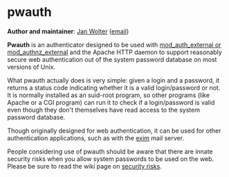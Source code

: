 # pwauth #
**Author and maintainer**: [Jan Wolter](http://unixpapa.com/) ([email](http://unixpapa.com/white.cgi))

**Pwauth** is an authenticator designed to be used with [mod\_auth\_external or mod\_authnz\_external](http://code.google.com/p/mod-auth-external/) and the Apache HTTP daemon to support reasonably secure web authentication out of the system password database on most versions of Unix.

What pwauth actually does is very simple: given a login and a password, it returns a status code indicating whether it is a valid login/password or not. It is normally installed as an suid-root program, so other programs (like Apache or a CGI program) can run it to check if a login/password is valid even though they don't themselves have read access to the system password database.

Though originally designed for web authentication, it can be used for other authentication applications, such as with the [exim](http://wiki.exim.org/AuthenticatedSmtpUsingPwauth) mail server.

People considering use of pwauth should be aware that there are innate security risks when you allow system passwords to be used on the web.  Please be sure to read the wiki page on [security risks](Risks.md).